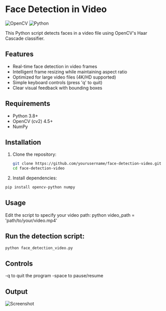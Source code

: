 
# Face Detection in Video

![OpenCV](https://img.shields.io/badge/OpenCV-5.3.0-green) ![Python](https://img.shields.io/badge/Python-3.8+-blue)

This Python script detects faces in a video file using OpenCV's Haar Cascade classifier.

## Features

- Real-time face detection in video frames
- Intelligent frame resizing while maintaining aspect ratio
- Optimized for large video files (4K/HD supported)
- Simple keyboard controls (press 'q' to quit)
- Clear visual feedback with bounding boxes

## Requirements

- Python 3.8+
- OpenCV (cv2) 4.5+
- NumPy

## Installation

1. Clone the repository:
   ```bash
   git clone https://github.com/yourusername/face-detection-video.git
   cd face-detection-video
2. Install dependencies:
 ```bash
pip install opencv-python numpy
```
## Usage

Edit the script to specify your video path:
python
video_path = 'path/to/your/video.mp4' 

## Run the detection script:
```bash
python face_detection_video.py
```
## Controls  

-q to quit the program
-space to pause/resume

## Output

![Screenshot](https://i.ibb.co/chyXNPh6/demo-screenshot.png)
